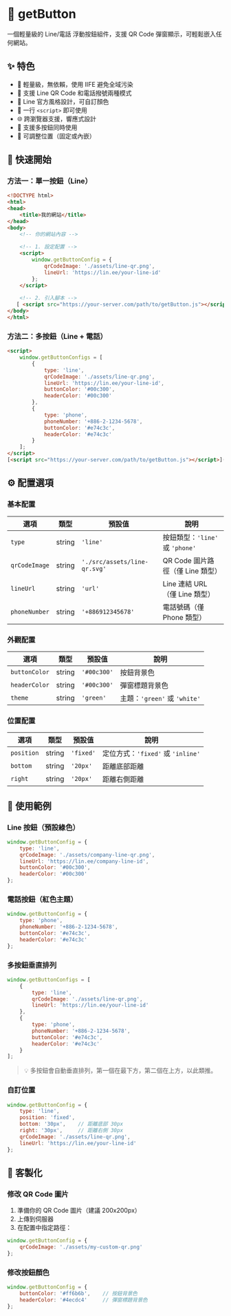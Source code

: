 # 🚀 getButton

一個輕量級的 Line/電話 浮動按鈕組件，支援 QR Code 彈窗顯示，可輕鬆嵌入任何網站。

## ✨ 特色

- 🚀 輕量級，無依賴，使用 IIFE 避免全域污染
- 📱 支援 Line QR Code 和電話撥號兩種模式
- 🎨 Line 官方風格設計，可自訂顏色
- 🔧 一行 `<script>` 即可使用
- 🌐 跨瀏覽器支援，響應式設計
- 🎯 支援多按鈕同時使用
- 📍 可調整位置（固定或內嵌）

## 🎯 快速開始

### 方法一：單一按鈕（Line）

```html
<!DOCTYPE html>
<html>
<head>
    <title>我的網站</title>
</head>
<body>
    <!-- 你的網站內容 -->
  
    <!-- 1. 設定配置 -->
    <script>
        window.getButtonConfig = {
            qrCodeImage: './assets/line-qr.png',
            lineUrl: 'https://lin.ee/your-line-id'
        };
    </script>
  
    <!-- 2. 引入腳本 -->
   [ <script src="https://your-server.com/path/to/getButton.js"></script>](https://cdn.jsdelivr.net/gh/AlExx1022/getButton_tool@main/src/core/getButton.js)
</body>
</html>
```

### 方法二：多按鈕（Line + 電話）

```html
<script>
    window.getButtonConfigs = [
        {
            type: 'line',
            qrCodeImage: './assets/line-qr.png',
            lineUrl: 'https://lin.ee/your-line-id',
            buttonColor: '#00c300',
            headerColor: '#00c300'
        },
        {
            type: 'phone',
            phoneNumber: '+886-2-1234-5678',
            buttonColor: '#e74c3c',
            headerColor: '#e74c3c'
        }
    ];
</script>
[<script src="https://your-server.com/path/to/getButton.js"></script>](https://cdn.jsdelivr.net/gh/AlExx1022/getButton_tool@main/src/core/getButton.js)
```

## ⚙️ 配置選項

### 基本配置

| 選項            | 類型   | 預設值                         | 說明                                |
| --------------- | ------ | ------------------------------ | ----------------------------------- |
| `type`        | string | `'line'`                     | 按鈕類型：`'line'` 或 `'phone'` |
| `qrCodeImage` | string | `'./src/assets/line-qr.svg'` | QR Code 圖片路徑（僅 Line 類型）    |
| `lineUrl`     | string | `'url'`                      | Line 連結 URL（僅 Line 類型）       |
| `phoneNumber` | string | `'+886912345678'`            | 電話號碼（僅 Phone 類型）           |

### 外觀配置

| 選項            | 類型   | 預設值        | 說明                             |
| --------------- | ------ | ------------- | -------------------------------- |
| `buttonColor` | string | `'#00c300'` | 按鈕背景色                       |
| `headerColor` | string | `'#00c300'` | 彈窗標題背景色                   |
| `theme`       | string | `'green'`   | 主題：`'green'` 或 `'white'` |

### 位置配置

| 選項         | 類型   | 預設值      | 說明                                  |
| ------------ | ------ | ----------- | ------------------------------------- |
| `position` | string | `'fixed'` | 定位方式：`'fixed'` 或 `'inline'` |
| `bottom`   | string | `'20px'`  | 距離底部距離                          |
| `right`    | string | `'20px'`  | 距離右側距離                          |

## 📱 使用範例

### Line 按鈕（預設綠色）

```javascript
window.getButtonConfig = {
    type: 'line',
    qrCodeImage: './assets/company-line-qr.png',
    lineUrl: 'https://lin.ee/company-line-id',
    buttonColor: '#00c300',
    headerColor: '#00c300'
};
```

### 電話按鈕（紅色主題）

```javascript
window.getButtonConfig = {
    type: 'phone',
    phoneNumber: '+886-2-1234-5678',
    buttonColor: '#e74c3c',
    headerColor: '#e74c3c'
};
```

### 多按鈕垂直排列

```javascript
window.getButtonConfigs = [
    {
        type: 'line',
        qrCodeImage: './assets/line-qr.png',
        lineUrl: 'https://lin.ee/your-line-id'
    },
    {
        type: 'phone',
        phoneNumber: '+886-2-1234-5678',
        buttonColor: '#e74c3c',
        headerColor: '#e74c3c'
    }
];
```

> 💡 多按鈕會自動垂直排列，第一個在最下方，第二個在上方，以此類推。

### 自訂位置

```javascript
window.getButtonConfig = {
    type: 'line',
    position: 'fixed',
    bottom: '30px',    // 距離底部 30px
    right: '30px',     // 距離右側 30px
    qrCodeImage: './assets/line-qr.png',
    lineUrl: 'https://lin.ee/your-line-id'
};
```

## 🎨 客製化

### 修改 QR Code 圖片

1. 準備你的 QR Code 圖片（建議 200x200px）
2. 上傳到伺服器
3. 在配置中指定路徑：

```javascript
window.getButtonConfig = {
    qrCodeImage: './assets/my-custom-qr.png'
};
```

### 修改按鈕顏色

```javascript
window.getButtonConfig = {
    buttonColor: '#ff6b6b',    // 按鈕背景色
    headerColor: '#4ecdc4'     // 彈窗標題背景色
};
```
